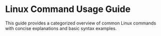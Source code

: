 # Linux Command Usage Guide

This guide provides a categorized overview of common Linux commands with concise explanations and basic syntax examples.

